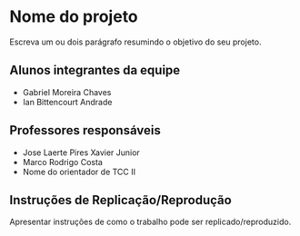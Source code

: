 # Nome do projeto

Escreva um ou dois parágrafo resumindo o objetivo do seu projeto.

## Alunos integrantes da equipe

* Gabriel Moreira Chaves
* Ian Bittencourt Andrade

## Professores responsáveis

* Jose Laerte Pires Xavier Junior
* Marco Rodrigo Costa
* Nome do orientador de TCC II

## Instruções de Replicação/Reprodução

Apresentar instruções de como o trabalho pode ser replicado/reproduzido.
